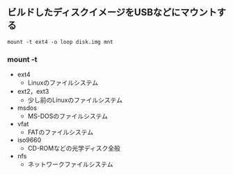 ## ビルドしたディスクイメージをUSBなどにマウントする

`mount -t ext4 -o loop disk.img mnt`


### mount -t
- ext4
    - Linuxのファイルシステム
- ext2，ext3
    - 少し前のLinuxのファイルシステム
- msdos
    - MS-DOSのファイルシステム
- vfat
    - FATのファイルシステム
- iso9660
    - CD-ROMなどの光学ディスク全般
- nfs
    - ネットワークファイルシステム
